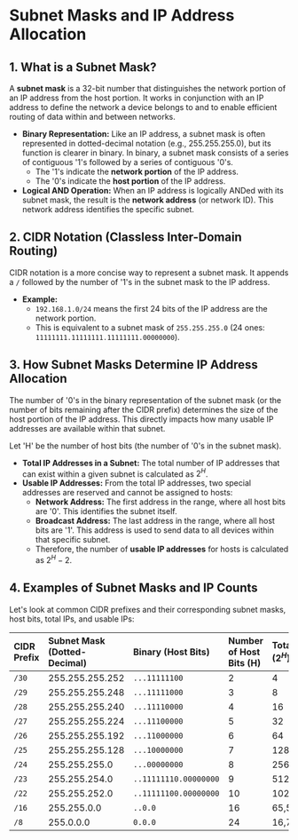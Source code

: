 # Subnet Masks and IP Address Allocation

## 1. What is a Subnet Mask?

A **subnet mask** is a 32-bit number that distinguishes the network portion of an IP address from the host portion. It works in conjunction with an IP address to define the network a device belongs to and to enable efficient routing of data within and between networks.

* **Binary Representation:** Like an IP address, a subnet mask is often represented in dotted-decimal notation (e.g., 255.255.255.0), but its function is clearer in binary. In binary, a subnet mask consists of a series of contiguous '1's followed by a series of contiguous '0's.
    * The '1's indicate the **network portion** of the IP address.
    * The '0's indicate the **host portion** of the IP address.
* **Logical AND Operation:** When an IP address is logically ANDed with its subnet mask, the result is the **network address** (or network ID). This network address identifies the specific subnet.

## 2. CIDR Notation (Classless Inter-Domain Routing)

CIDR notation is a more concise way to represent a subnet mask. It appends a `/` followed by the number of '1's in the subnet mask to the IP address.

* **Example:**
    * `192.168.1.0/24` means the first 24 bits of the IP address are the network portion.
    * This is equivalent to a subnet mask of `255.255.255.0` (24 ones: `11111111.11111111.11111111.00000000`).

## 3. How Subnet Masks Determine IP Address Allocation

The number of '0's in the binary representation of the subnet mask (or the number of bits remaining after the CIDR prefix) determines the size of the host portion of the IP address. This directly impacts how many usable IP addresses are available within that subnet.

Let 'H' be the number of host bits (the number of '0's in the subnet mask).

* **Total IP Addresses in a Subnet:** The total number of IP addresses that can exist within a given subnet is calculated as $2^H$.
* **Usable IP Addresses:** From the total IP addresses, two special addresses are reserved and cannot be assigned to hosts:
    * **Network Address:** The first address in the range, where all host bits are '0'. This identifies the subnet itself.
    * **Broadcast Address:** The last address in the range, where all host bits are '1'. This address is used to send data to all devices within that specific subnet.
    * Therefore, the number of **usable IP addresses** for hosts is calculated as $2^H - 2$.

## 4. Examples of Subnet Masks and IP Counts

Let's look at common CIDR prefixes and their corresponding subnet masks, host bits, total IPs, and usable IPs:

| CIDR Prefix | Subnet Mask (Dotted-Decimal) | Binary (Host Bits) | Number of Host Bits (H) | Total IPs ($2^H$) | Usable IPs ($2^H - 2$) |
| :---------- | :--------------------------- | :----------------- | :---------------------- | :---------------- | :-------------------- |
| `/30`       | 255.255.255.252              | `...11111100`      | 2                       | 4                 | 2                     |
| `/29`       | 255.255.255.248              | `...11111000`      | 3                       | 8                 | 6                     |
| `/28`       | 255.255.255.240              | `...11110000`      | 4                       | 16                | 14                    |
| `/27`       | 255.255.255.224              | `...11100000`      | 5                       | 32                | 30                    |
| `/26`       | 255.255.255.192              | `...11000000`      | 6                       | 64                | 62                    |
| `/25`       | 255.255.255.128              | `...10000000`      | 7                       | 128               | 126                   |
| `/24`       | 255.255.255.0                | `...00000000`      | 8                       | 256               | 254                   |
| `/23`       | 255.255.254.0                | `..11111110.00000000` | 9                       | 512               | 510                   |
| `/22`       | 255.255.252.0                | `..11111100.00000000` | 10                      | 1024              | 1022                  |
| `/16`       | 255.255.0.0                  | `..0.0`            | 16                      | 65,536            | 65,534                |
| `/8`        | 255.0.0.0                    | `0.0.0`            | 24                      | 16,777,216        | 16,777,214            |

